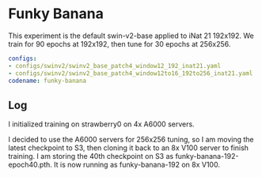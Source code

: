 # Funky Banana

This experiment is the default swin-v2-base applied to iNat 21 192x192.
We train for 90 epochs at 192x192, then tune for 30 epochs at 256x256.

```yaml
configs: 
- configs/swinv2/swinv2_base_patch4_window12_192_inat21.yaml
- configs/swinv2/swinv2_base_patch4_window12to16_192to256_inat21.yaml
codename: funky-banana
```

## Log

I initialized training on strawberry0 on 4x A6000 servers.

I decided to use the A6000 servers for 256x256 tuning, so I am moving the latest checkpoint to S3, then cloning it back to an 8x V100 server to finish training.
I am storing the 40th checkpoint on S3 as funky-banana-192-epoch40.pth.
It is now running as funky-banana-192 on 8x V100.
